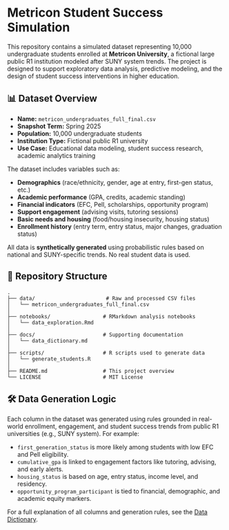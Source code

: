 # Metricon Student Success Simulation

This repository contains a simulated dataset representing 10,000 undergraduate students enrolled at **Metricon University**, a fictional large public R1 institution modeled after SUNY system trends. The project is designed to support exploratory data analysis, predictive modeling, and the design of student success interventions in higher education.

## 📊 Dataset Overview

- **Name:** `metricon_undergraduates_full_final.csv`
- **Snapshot Term:** Spring 2025
- **Population:** 10,000 undergraduate students
- **Institution Type:** Fictional public R1 university
- **Use Case:** Educational data modeling, student success research, academic analytics training

The dataset includes variables such as:
- **Demographics** (race/ethnicity, gender, age at entry, first-gen status, etc.)
- **Academic performance** (GPA, credits, academic standing)
- **Financial indicators** (EFC, Pell, scholarships, opportunity program)
- **Support engagement** (advising visits, tutoring sessions)
- **Basic needs and housing** (food/housing insecurity, housing status)
- **Enrollment history** (entry term, entry status, major changes, graduation status)

All data is **synthetically generated** using probabilistic rules based on national and SUNY-specific trends. No real student data is used.

## 📁 Repository Structure

```text
.
├── data/                       # Raw and processed CSV files
│   └── metricon_undergraduates_full_final.csv
│
├── notebooks/                 # RMarkdown analysis notebooks
│   └── data_exploration.Rmd
│
├── docs/                      # Supporting documentation
│   └── data_dictionary.md
│
├── scripts/                   # R scripts used to generate data
│   └── generate_students.R
│
├── README.md                  # This project overview
└── LICENSE                    # MIT License
```

## 🛠️ Data Generation Logic

Each column in the dataset was generated using rules grounded in real-world enrollment, engagement, and student success trends from public R1 universities (e.g., SUNY system). For example:

- `first_generation_status` is more likely among students with low EFC and Pell eligibility.
- `cumulative_gpa` is linked to engagement factors like tutoring, advising, and early alerts.
- `housing_status` is based on age, entry status, income level, and residency.
- `opportunity_program_participant` is tied to financial, demographic, and academic equity markers.

For a full explanation of all columns and generation rules, see the [Data Dictionary](./docs/data_dictionary.md).
